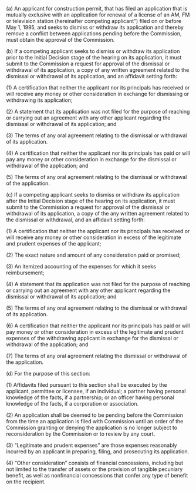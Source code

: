 (a) An applicant for construction permit, that has filed an application that is mutually exclusive with an application for renewal of a license of an AM, FM or television station (hereinafter competing applicant”) filed on or before May 1, 1995, and seeks to dismiss or withdraw its application and thereby remove a conflict between applications pending before the Commission, must obtain the approval of the Commission.

(b) If a competing applicant seeks to dismiss or withdraw its application prior to the Initial Decision stage of the hearing on its application, it must submit to the Commission a request for approval of the dismissal or withdrawal of its application, a copy of any written agreement related to the dismissal or withdrawal of its application, and an affidavit setting forth:

(1) A certification that neither the applicant nor its principals has received or will receive any money or other consideration in exchange for dismissing or withdrawing its application;

(2) A statement that its application was not filed for the purpose of reaching or carrying out an agreement with any other applicant regarding the dismissal or withdrawal of its application; and

(3) The terms of any oral agreement relating to the dismissal or withdrawal of its application.

(4) A certification that neither the applicant nor its principals has paid or will pay any money or other consideration in exchange for the dismissal or withdrawal of the application; and

(5) The terms of any oral agreement relating to the dismissal or withdrawal of the application.

(c) If a competing applicant seeks to dismiss or withdraw its application after the Initial Decision stage of the hearing on its application, it must submit to the Commission a request for approval of the dismissal or withdrawal of its application, a copy of the any written agreement related to the dismissal or withdrawal, and an affidavit setting forth:

(1) A certification that neither the applicant nor its principals has received or will receive any money or other consideration in excess of the legitimate and prudent expenses of the applicant;

(2) The exact nature and amount of any consideration paid or promised;

(3) An itemized accounting of the expenses for which it seeks reimbursement;

(4) A statement that its application was not filed for the purpose of reaching or carrying out an agreement with any other applicant regarding the dismissal or withdrawal of its application; and

(5) The terms of any oral agreement relating to the dismissal or withdrawal of its application.

(6) A certification that neither the applicant nor its principals has paid or will pay money or other consideration in excess of the legitimate and prudent expenses of the withdrawing applicant in exchange for the dismissal or withdrawal of the application; and

(7) The terms of any oral agreement relating the dismissal or withdrawal of the application.

(d) For the purpose of this section:

(1) Affidavits filed pursuant to this section shall be executed by the applicant, permittee or licensee, if an individual; a partner having personal knowledge of the facts, if a partnership; or an officer having personal knowledge of the facts, if a corporation or association.

(2) An application shall be deemed to be pending before the Commission from the time an application is filed with Commission until an order of the Commission granting or denying the application is no longer subject to reconsideration by the Commission or to review by any court.

(3) “Legitimate and prudent expenses” are those expenses reasonably incurred by an applicant in preparing, filing, and prosecuting its application.

(4) “Other consideration” consists of financial concessions, including but not limited to the transfer of assets or the provision of tangible pecuniary benefit, as well as nonfinancial concessions that confer any type of benefit on the recipient.

